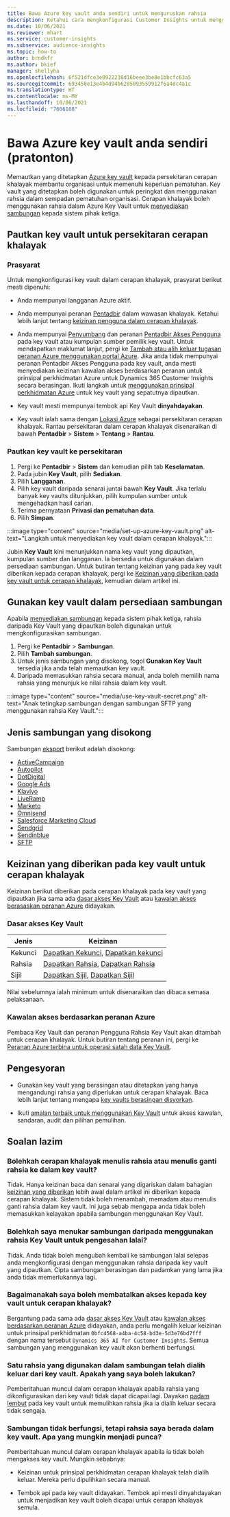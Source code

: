 ```yaml
---
title: Bawa Azure key vault anda sendiri untuk menguruskan rahsia
description: Ketahui cara mengkonfigurasi Customer Insights untuk menggunakan Azure key vault anda sendiri.
ms.date: 10/06/2021
ms.reviewer: mhart
ms.service: customer-insights
ms.subservice: audience-insights
ms.topic: how-to
author: brndkfr
ms.author: bkief
manager: shellyha
ms.openlocfilehash: 6f521dfce3e0922238d16beee3be8e1bbcfc63a5
ms.sourcegitcommit: 693458e13e4b4d94b6205093559912f6a4dc4a1c
ms.translationtype: HT
ms.contentlocale: ms-MY
ms.lasthandoff: 10/06/2021
ms.locfileid: "7606108"
---
```

# <a name="bring-your-own-azure-key-vault-preview"></a>Bawa Azure key vault anda sendiri (pratonton)

Memautkan yang ditetapkan [Azure key vault](/azure/key-vault/general/basic-concepts) kepada persekitaran cerapan khalayak membantu organisasi untuk memenuhi keperluan pematuhan.
Key vault yang ditetapkan boleh digunakan untuk peringkat dan menggunakan rahsia dalam sempadan pematuhan organisasi. Cerapan khalayak boleh menggunakan rahsia dalam Azure Key Vault untuk [menyediakan sambungan](connections.md) kepada sistem pihak ketiga.

## <a name="link-the-key-vault-to-the-audience-insights-environment"></a>Pautkan key vault untuk persekitaran cerapan khalayak

### <a name="prerequisites"></a>Prasyarat

Untuk mengkonfigurasi key vault dalam cerapan khalayak, prasyarat berikut mesti dipenuhi:

- Anda mempunyai langganan Azure aktif.

- Anda mempunyai peranan [Pentadbir](permissions.md#administrator) dalam wawasan khalayak. Ketahui lebih lanjut tentang [keizinan pengguna dalam cerapan khalayak](permissions.md#assign-roles-and-permissions).

- Anda mempunyai [Penyumbang](/azure/role-based-access-control/built-in-roles#contributor) dan peranan [Pentadbir Akses Pengguna](/azure/role-based-access-control/built-in-roles#user-access-administrator) pada key vault atau kumpulan sumber pemilik key vault. Untuk mendapatkan maklumat lanjut, pergi ke [Tambah atau alih keluar tugasan peranan Azure menggunakan portal Azure](/azure/role-based-access-control/role-assignments-portal). Jika anda tidak mempunyai peranan Pentadbir Akses Pengguna pada key vault, anda mesti menyediakan keizinan kawalan akses berdasarkan peranan untuk prinsipal perkhidmatan Azure untuk Dynamics 365 Customer Insights secara berasingan. Ikuti langkah untuk [menggunakan prinsipal perkhidmatan Azure](connect-service-principal.md) untuk key vault yang sepatutnya dipautkan.

- Key vault mesti mempunyai tembok api Key Vault **dinyahdayakan**.

- Key vault ialah sama dengan [Lokasi Azure](https://azure.microsoft.com/global-infrastructure/geographies/#overview) sebagai persekitaran cerapan khalayak. Rantau persekitaran dalam cerapan khalayak disenaraikan di bawah **Pentadbir** > **Sistem** > **Tentang** > **Rantau**.

### <a name="link-a-key-vault-to-the-environment"></a>Pautkan key vault ke persekitaran

1. Pergi ke **Pentadbir** > **Sistem** dan kemudian pilih tab **Keselamatan**.
1. Pada jubin **Key Vault**, pilih **Sediakan**.
1. Pilih **Langganan**.
1. Pilih key vault daripada senarai juntai bawah **Key Vault**. Jika terlalu banyak key vaults ditunjukkan, pilih kumpulan sumber untuk mengehadkan hasil carian.
1. Terima pernyataan **Privasi dan pematuhan data**.
1. Pilih **Simpan**.

:::image type="content" source="media/set-up-azure-key-vault.png" alt-text="Langkah untuk menyediakan key vault dalam cerapan khalayak.":::

Jubin **Key Vault** kini menunjukkan nama key vault yang dipautkan, kumpulan sumber dan langganan. Ia bersedia untuk digunakan dalam persediaan sambungan.
Untuk butiran tentang keizinan yang pada key vault diberikan kepada cerapan khalayak, pergi ke [Keizinan yang diberikan pada key vault untuk cerapan khalayak](#permissions-granted-on-the-key-vault-to-audience-insights), kemudian dalam artikel ini.

## <a name="use-the-key-vault-in-the-connection-setup"></a>Gunakan key vault dalam persediaan sambungan

Apabila [menyediakan sambungan](connections.md) kepada sistem pihak ketiga, rahsia daripada Key Vault yang dipautkan boleh digunakan untuk mengkonfigurasikan sambungan.

1. Pergi ke **Pentadbir** > **Sambungan**.
1. Pilih **Tambah sambungan**.
1. Untuk jenis sambungan yang disokong, togol **Gunakan Key Vault** tersedia jika anda telah memautkan key vault.
1. Daripada memasukkan rahsia secara manual, anda boleh memilih nama rahsia yang menunjuk ke nilai rahsia dalam key vault.

:::image type="content" source="media/use-key-vault-secret.png" alt-text="Anak tetingkap sambungan dengan sambungan SFTP yang menggunakan rahsia Key Vault.":::

## <a name="supported-connection-types"></a>Jenis sambungan yang disokong

Sambungan [eksport](export-destinations.md) berikut adalah disokong:

* [ActiveCampaign](export-active-campaign.md)
* [Autopilot](export-autopilot.md)
* [DotDigital](export-dotdigital.md)
* [Google Ads](export-google-ads.md)
* [Klaviyo](export-klaviyo.md)
* [LiveRamp](export-liveramp.md)
* [Marketo](export-marketo.md)
* [Omnisend](export-omnisend.md)
* [Salesforce Marketing Cloud](export-salesforce.md)
* [Sendgrid](export-sendgrid.md)
* [Sendinblue](export-sendinblue.md)
* [SFTP](export-sftp.md)

## <a name="permissions-granted-on-the-key-vault-to-audience-insights"></a>Keizinan yang diberikan pada key vault untuk cerapan khalayak

Keizinan berikut diberikan pada cerapan khalayak pada key vault yang dipautkan jika sama ada [dasar akses Key Vault](/azure/key-vault/general/assign-access-policy?tabs=azure-portal) atau [kawalan akses berasaskan peranan Azure](/azure/key-vault/general/rbac-guide?tabs=azure-cli) didayakan.

### <a name="key-vault-access-policy"></a>Dasar akses Key Vault

| Jenis        | Keizinan          |
| ----------- | -------------------- |
| Kekunci         | [Dapatkan Kekunci](/rest/api/keyvault/get-keys), [Dapatkan kekunci](/rest/api/keyvault/get-key)                                 |
| Rahsia      | [Dapatkan Rahsia](/rest/api/keyvault/get-secrets), [Dapatkan Rahsia](/rest/api/keyvault/get-secret)                     |
| Sijil | [Dapatkan Sijil](/rest/api/keyvault/get-certificates), [Dapatkan Sijil](/rest/api/keyvault/get-certificate) |

Nilai sebelumnya ialah minimum untuk disenaraikan dan dibaca semasa pelaksanaan.

### <a name="azure-role-based-access-control"></a>Kawalan akses berdasarkan peranan Azure

Pembaca Key Vault dan peranan Pengguna Rahsia Key Vault akan ditambah untuk cerapan khalayak. Untuk butiran tentang peranan ini, pergi ke [Peranan Azure terbina untuk operasi satah data Key Vault](/azure/key-vault/general/rbac-guide?tabs=azure-cli).

## <a name="recommendations"></a>Pengesyoran

- Gunakan key vault yang berasingan atau ditetapkan yang hanya mengandungi rahsia yang diperlukan untuk cerapan khalayak. Baca lebih lanjut tentang mengapa [key vaults berasingan disyorkan](/azure/key-vault/general/best-practices#why-we-recommend-separate-key-vaults).

- Ikuti [amalan terbaik untuk menggunakan Key Vault](/azure/key-vault/general/best-practices#turn-on-logging) untuk akses kawalan, sandaran, audit dan pilihan pemulihan.

## <a name="frequently-asked-questions"></a>Soalan lazim

### <a name="can-audience-insights-write-secrets-or-overwrite-secrets-into-the-key-vault"></a>Bolehkah cerapan khalayak menulis rahsia atau menulis ganti rahsia ke dalam key vault?

Tidak. Hanya keizinan baca dan senarai yang digariskan dalam bahagian [keizinan yang diberikan](#permissions-granted-on-the-key-vault-to-audience-insights) lebih awal dalam artikel ini diberikan kepada cerapan khalayak. Sistem tidak boleh menambah, memadam atau menulis ganti rahsia dalam key vault. Ini juga sebab mengapa anda tidak boleh memasukkan kelayakan apabila sambungan menggunakan Key Vault.

### <a name="can-i-change-a-connection-from-using-key-vault-secrets-to-default-authentication"></a>Bolehkah saya menukar sambungan daripada menggunakan rahsia Key Vault untuk pengesahan lalai?

Tidak. Anda tidak boleh mengubah kembali ke sambungan lalai selepas anda mengkonfigurasi dengan menggunakan rahsia daripada key vault yang dipautkan. Cipta sambungan berasingan dan padamkan yang lama jika anda tidak memerlukannya lagi.

### <a name="how-can-i-revoke-access-to-a-key-vault-for-audience-insights"></a>Bagaimanakah saya boleh membatalkan akses kepada key vault untuk cerapan khalayak?

Bergantung pada sama ada [dasar akses Key Vault](/azure/key-vault/general/assign-access-policy?tabs=azure-portal) atau [kawalan akses berdasarkan peranan Azure](/azure/key-vault/general/rbac-guide?tabs=azure-cli) didayakan, anda perlu mengalih keluar keizinan untuk prinsipal perkhidmatan `0bfc4568-a4ba-4c58-bd3e-5d3e76bd7fff` dengan nama tersebut `Dynamics 365 AI for Customer Insights`. Semua sambungan yang menggunakan key vault akan berhenti berfungsi.

### <a name="a-secret-thats-used-in-a-connection-got-removed-from-the-key-vault-what-can-i-do"></a>Satu rahsia yang digunakan dalam sambungan telah dialih keluar dari key vault. Apakah yang saya boleh lakukan?

Pemberitahuan muncul dalam cerapan khalayak apabila rahsia yang dikonfigurasikan dari key vault tidak dapat dicapai lagi. Dayakan [padam lembut](/azure/key-vault/general/soft-delete-overview) pada key vault untuk memulihkan rahsia jika ia dialih keluar secara tidak sengaja.

### <a name="a-connection-doesnt-work-but-my-secret-is-in-the-key-vault-what-might-be-the-cause"></a>Sambungan tidak berfungsi, tetapi rahsia saya berada dalam key vault. Apa yang mungkin menjadi punca?

Pemberitahuan muncul dalam cerapan khalayak apabila ia tidak boleh mengakses key vault. Mungkin sebabnya:

- Keizinan untuk prinsipal perkhidmatan cerapan khalayak telah dialih keluar. Mereka perlu dipulihkan secara manual.

- Tembok api pada key vault didayakan. Tembok api mesti dinyahdayakan untuk menjadikan key vault boleh dicapai untuk cerapan khalayak semula.

